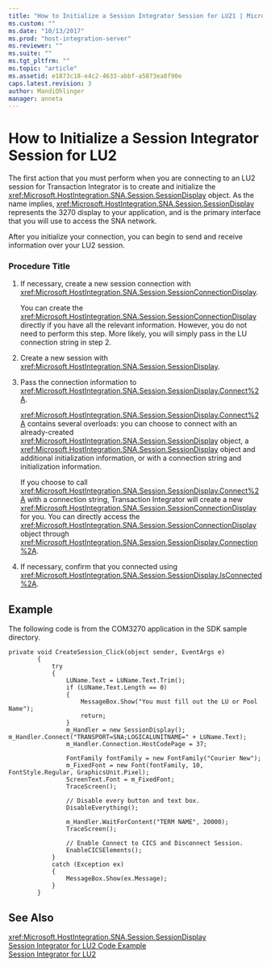 ```yaml
---
title: "How to Initialize a Session Integrator Session for LU21 | Microsoft Docs"
ms.custom: ""
ms.date: "10/13/2017"
ms.prod: "host-integration-server"
ms.reviewer: ""
ms.suite: ""
ms.tgt_pltfrm: ""
ms.topic: "article"
ms.assetid: e1873c18-e4c2-4633-abbf-a5873ea8f90e
caps.latest.revision: 3
author: MandiOhlinger
manager: anneta
---
```

# How to Initialize a Session Integrator Session for LU2
The first action that you must perform when you are connecting to an LU2 session for Transaction Integrator is to create and initialize the <xref:Microsoft.HostIntegration.SNA.Session.SessionDisplay> object. As the name implies, <xref:Microsoft.HostIntegration.SNA.Session.SessionDisplay> represents the 3270 display to your application, and is the primary interface that you will use to access the SNA network.  
  
 After you initialize your connection, you can begin to send and receive information over your LU2 session.  
  
### Procedure Title  
  
1.  If necessary, create a new session connection with <xref:Microsoft.HostIntegration.SNA.Session.SessionConnectionDisplay>.  
  
     You can create the <xref:Microsoft.HostIntegration.SNA.Session.SessionConnectionDisplay> directly if you have all the relevant information. However, you do not need to perform this step. More likely, you will simply pass in the LU connection string in step 2.  
  
2.  Create a new session with <xref:Microsoft.HostIntegration.SNA.Session.SessionDisplay>.  
  
3.  Pass the connection information to <xref:Microsoft.HostIntegration.SNA.Session.SessionDisplay.Connect%2A>.  
  
     <xref:Microsoft.HostIntegration.SNA.Session.SessionDisplay.Connect%2A> contains several overloads: you can choose to connect with an already-created <xref:Microsoft.HostIntegration.SNA.Session.SessionDisplay> object, a <xref:Microsoft.HostIntegration.SNA.Session.SessionDisplay> object and additional initialization information, or with a connection string and initialization information.  
  
     If you choose to call <xref:Microsoft.HostIntegration.SNA.Session.SessionDisplay.Connect%2A> with a connection string, Transaction Integrator will create a new <xref:Microsoft.HostIntegration.SNA.Session.SessionConnectionDisplay> for you. You can directly access the <xref:Microsoft.HostIntegration.SNA.Session.SessionConnectionDisplay> object through <xref:Microsoft.HostIntegration.SNA.Session.SessionDisplay.Connection%2A>.  
  
4.  If necessary, confirm that you connected using <xref:Microsoft.HostIntegration.SNA.Session.SessionDisplay.IsConnected%2A>.  
  
## Example  
 The following code is from the COM3270 application in the SDK sample directory.  
  
```  
private void CreateSession_Click(object sender, EventArgs e)  
        {  
            try  
            {  
                LUName.Text = LUName.Text.Trim();  
                if (LUName.Text.Length == 0)  
                {  
                    MessageBox.Show("You must fill out the LU or Pool Name");  
                    return;  
                }  
                m_Handler = new SessionDisplay();                m_Handler.Connect("TRANSPORT=SNA;LOGICALUNITNAME=" + LUName.Text);  
                m_Handler.Connection.HostCodePage = 37;  
  
                FontFamily fontFamily = new FontFamily("Courier New");  
                m_FixedFont = new Font(fontFamily, 10, FontStyle.Regular, GraphicsUnit.Pixel);  
                ScreenText.Font = m_FixedFont;  
                TraceScreen();  
  
                // Disable every button and text box.  
                DisableEverything();  
  
                m_Handler.WaitForContent("TERM NAME", 20000);  
                TraceScreen();  
  
                // Enable Connect to CICS and Disconnect Session.  
                EnableCICSElements();  
            }  
            catch (Exception ex)  
            {  
                MessageBox.Show(ex.Message);  
            }  
        }  
```  
  
## See Also  
 <xref:Microsoft.HostIntegration.SNA.Session.SessionDisplay>   
 [Session Integrator for LU2 Code Example](../core/session-integrator-for-lu2-code-example.md)   
 [Session Integrator for LU2](../core/session-integrator-for-lu2.md)